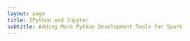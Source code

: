 ```yaml
---
layout: page
title: IPython and Jupyter
subtitle: Adding More Python Development Tools for Spark
---
```

